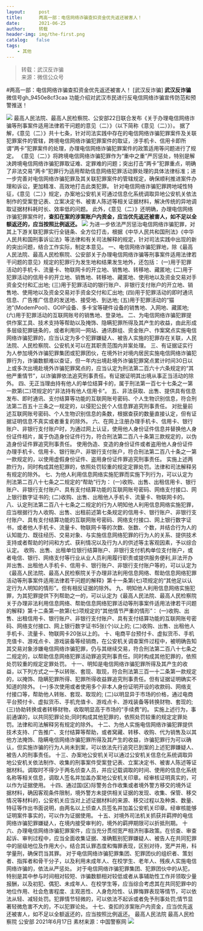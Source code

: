 ```yaml
---
layout:     post
title:      两高一部：电信网络诈骗查扣资金优先返还被害人！
date:       2021-06-25
author:     转载
header-img: img/the-first.png
catalog:   false
tags:
    - 其他
---
```


<blockquote><p>转载：武汉反诈骗<br>
来源：微信公众号</p></blockquote>

#两高一部：电信网络诈骗查扣资金优先返还被害人！
[武汉反诈骗]
**武汉反诈骗**
微信号gh_9450e8cf3caa
功能介绍对武汉市民进行反电信网络诈骗宣传防范和预警推送！

![]({{site.baseurl}}/postimg/z0QJQ0SpnbYSfM0Hduxj1Ic9YoicXMAtT82jw4BykIP94Y49WVicndicgvIUkWicib6SoaSicic1qWX0icQEGcJbwgNIFw.jpeg)
最高人民法院、最高人民检察院、公安部22日联合发布《关于办理电信网络诈骗等刑事案件适用法律若干问题的意见（二）》（以下简称《意见（二）》）。
据了解，《意见（二）》共十七条，针对司法实践中存在的电信网络诈骗犯罪案件及关联犯罪案件的管辖，跨境电信网络诈骗犯罪案件的取证，涉手机卡、信用卡即所谓“两卡”犯罪案件的处理，办理电信网络诈骗犯罪案件的政策适用等问题进行了规定。
《意见（二）》将跨境电信网络诈骗犯罪作为“重中之重”严厉惩处，特别是解决跨境电信网络诈骗犯罪取证难、定罪难的问题；突出打击“两卡”犯罪重点，明确了非法交易“两卡”犯罪行为适用帮助信息网络犯罪活动罪处理的具体法律标准；进一步完善对电信网络诈骗犯罪及其关联犯罪案件的管辖规定，确保顺利推进案件办理和诉讼，更加精准、高效地打击此类犯罪。
针对电信网络诈骗犯罪跨地域性特征，《意见（二）》规定，办案地公安机关可通过信息化系统调取异地公安机关依法制作的受案登记表、立案决定书、被害人陈述等相关证据材料，解决传统的异地调取证据材料耗时长、效率低的问题。
此外，《意见（二）》还明确，办理电信网络诈骗犯罪案件时，**查扣在案的涉案账户内资金，应当优先返还被害人，如不足以全额返还的，应当按照比例返还。**
![]({{site.baseurl}}/postimg/wOQ4aVtpQaJd2ZMmBgMXcDz2icCIuztUuLTMkgsC0ZMSN3BGicPicTEiaBLc0DianBtwQZ0Q3S8CtHib6TyQicmB8VdhA.png)
为进一步依法严厉惩治电信网络诈骗犯罪，对其上下游关联犯罪实行全链条、全方位打击，根据《中华人民共和国刑法》《中华人民共和国刑事诉讼法》等法律和有关司法解释的规定，针对司法实践中出现的新的突出问题，结合工作实际，制定本意见。
一、电信网络诈骗犯罪地，除《最高人民法院、最高人民检察院、公安部关于办理电信网络诈骗等刑事案件适用法律若干问题的意见》规定的犯罪行为发生地和结果发生地外，还包括：
(一)用于犯罪活动的手机卡、流量卡、物联网卡的开立地、销售地、转移地、藏匿地;
(二)用于犯罪活动的信用卡的开立地、销售地、转移地、藏匿地、使用地以及资金交易对手资金交付和汇出地;
(三)用于犯罪活动的银行账户、非银行支付账户的开立地、销售地、使用地以及资金交易对手资金交付和汇出地;
(四)用于犯罪活动的即时通讯信息、广告推广信息的发送地、接受地、到达地;
(五)用于犯罪活动的“猫池”(ModemPool)、GOIP设备、多卡宝等硬件设备的销售地、入网地、藏匿地;
(六)用于犯罪活动的互联网账号的销售地、登录地。
二、为电信网络诈骗犯罪提供作案工具、技术支持等帮助以及掩饰、隐瞒犯罪所得及其产生的收益，由此形成多层级犯罪链条的，或者利用同一网站、通讯群组、资金账户、作案窝点实施电信网络诈骗犯罪的，应当认定为多个犯罪嫌疑人、被告人实施的犯罪存在关联，人民法院、人民检察院、公安机关可以在其职责范围内并案处理。
三、有证据证实行为人参加境外诈骗犯罪集团或犯罪团伙，在境外针对境内居民实施电信网络诈骗犯罪行为，诈骗数额难以查证，但一年内出境赴境外诈骗犯罪窝点累计时间30日以上或多次出境赴境外诈骗犯罪窝点的，应当认定为刑法第二百六十六条规定的“其他严重情节”，以诈骗罪依法追究刑事责任。有证据证明其出境从事正当活动的除外。
四、无正当理由持有他人的单位结算卡的，属于刑法第一百七十七条之一第一款第(二)项规定的“非法持有他人信用卡”。
五、非法获取、出售、提供具有信息发布、即时通讯、支付结算等功能的互联网账号密码、个人生物识别信息，符合刑法第二百五十三条之一规定的，以侵犯公民个人信息罪追究刑事责任。
对批量前述互联网账号密码、个人生物识别信息的条数，根据查获的数量直接认定，但有证据证明信息不真实或者重复的除外。
六、在网上注册办理手机卡、信用卡、银行账户、非银行支付账户时，为通过网上认证，使用他人身份证件信息并替换他人身份证件相片，属于伪造身份证件行为，符合刑法第二百八十条第三款规定的，以伪造身份证件罪追究刑事责任。
使用伪造、变造的身份证件或者盗用他人身份证件办理手机卡、信用卡、银行账户、非银行支付账户，符合刑法第二百八十条之一第一款规定的，以使用虚假身份证件、盗用身份证件罪追究刑事责任。
实施上述两款行为，同时构成其他犯罪的，依照处罚较重的规定定罪处罚。法律和司法解释另有规定的除外。
七、为他人利用信息网络实施犯罪而实施下列行为，可以认定为刑法第二百八十七条之二规定的“帮助”行为：
(一)收购、出售、出租信用卡、银行账户、非银行支付账户、具有支付结算功能的互联网账号密码、网络支付接口、网上银行数字证书的;
(二)收购、出售、出租他人手机卡、流量卡、物联网卡的。
八、认定刑法第二百八十七条之二规定的行为人明知他人利用信息网络实施犯罪，应当根据行为人收购、出售、出租前述第七条规定的信用卡、银行账户、非银行支付账户、具有支付结算功能的互联网账号密码、网络支付接口、网上银行数字证书，或者他人手机卡、流量卡、物联网卡等的次数、张数、个数，并结合行为人的认知能力、既往经历、交易对象、与实施信息网络犯罪的行为人的关系、提供技术支持或者帮助的时间和方式、获利情况以及行为人的供述等主客观因素，予以综合认定。
收购、出售、出租单位银行结算账户、非银行支付机构单位支付账户，或者电信、银行、网络支付等行业从业人员利用履行职责或提供服务便利,非法开办并出售、出租他人手机卡、信用卡、银行账户、非银行支付账户等的，可以认定为《最高人民法院、最高人民检察院关于办理非法利用信息网络、帮助信息网络犯罪活动等刑事案件适用法律若干问题的解释》第十一条第(七)项规定的“其他足以认定行为人明知的情形”。但有相反证据的除外。
九、明知他人利用信息网络实施犯罪，为其犯罪提供下列帮助之一的，可以认定为《最高人民法院、最高人民检察院关于办理非法利用信息网络、帮助信息网络犯罪活动等刑事案件适用法律若干问题的解释》第十二条第一款第(七)项规定的“其他情节严重的情形”：
(一)收购、出售、出租信用卡、银行账户、非银行支付账户、具有支付结算功能的互联网账号密码、网络支付接口、网上银行数字证书5张(个)以上的;
(二)收购、出售、出租他人手机卡、流量卡、物联网卡20张以上的。
十、电商平台预付卡、虚拟货币、手机充值卡、游戏点卡、游戏装备等经销商，在公安机关调查案件过程中，被明确告知其交易对象涉嫌电信网络诈骗犯罪，仍与其继续交易，符合刑法第二百八十七条之二规定的，以帮助信息网络犯罪活动罪追究刑事责任。同时构成其他犯罪的，依照处罚较重的规定定罪处罚。
十一、明知是电信网络诈骗犯罪所得及其产生的收益，以下列方式之一予以转账、套现、取现，符合刑法第三百一十二条第一款规定的，以掩饰、隐瞒犯罪所得、犯罪所得收益罪追究刑事责任。但有证据证明确实不知道的除外。
(一)多次使用或者使用多个非本人身份证明开设的收款码、网络支付接口等，帮助他人转账、套现、取现的;
(二)以明显异于市场的价格，通过电商平台预付卡、虚拟货币、手机充值卡、游戏点卡、游戏装备等转换财物、套现的;
(三)协助转换或者转移财物，收取明显高于市场的“手续费”的。
实施上述行为，事前通谋的，以共同犯罪论处;同时构成其他犯罪的，依照处罚较重的规定定罪处罚。法律和司法解释另有规定的除外。
十二、为他人实施电信网络诈骗犯罪提供技术支持、广告推广、支付结算等帮助，或者窝藏、转移、收购、代为销售及以其他方法掩饰、隐瞒电信网络诈骗犯罪所得及其产生的收益，诈骗犯罪行为可以确认，但实施诈骗的行为人尚未到案，可以依法先行追究已到案的上述犯罪嫌疑人、被告人的刑事责任。
十三、办案地公安机关可以通过公安机关信息化系统调取异地公安机关依法制作、收集的刑事案件受案登记表、立案决定书、被害人陈述等证据材料。调取时不得少于两名侦查人员，并应记载调取的时间、使用的信息化系统名称等相关信息，调取人签名并加盖办案地公安机关印章。经审核证明真实的，可以作为证据使用。
十四、通过国(区)际警务合作收集或者境外警方移交的境外证据材料，确因客观条件限制，境外警方未提供相关证据的发现、收集、保管、移交情况等材料的，公安机关应当对上述证据材料的来源、移交过程以及种类、数量、特征等作出书面说明，由两名以上侦查人员签名并加盖公安机关印章。经审核能够证明案件事实的，可以作为证据使用。
十五、对境外司法机关抓获并羁押的电信网络诈骗犯罪嫌疑人，在境内接受审判的，境外的羁押期限可以折抵刑期。
十六、办理电信网络诈骗犯罪案件，应当充分贯彻宽严相济刑事政策。在侦查、审查起诉、审判过程中，应当全面收集证据、准确甄别犯罪嫌疑人、被告人在共同犯罪中的层级地位及作用大小，结合其认罪态度和悔罪表现，区别对待，宽严并用，科学量刑，确保罚当其罪。
对于电信网络诈骗犯罪集团、犯罪团伙的组织者、策划者、指挥者和骨干分子，以及利用未成年人、在校学生、老年人、残疾人实施电信网络诈骗的，依法从严惩处。
对于电信网络诈骗犯罪集团、犯罪团伙中的从犯，特别是其中参与时间相对较短、诈骗数额相对较低或者从事辅助性工作并领取少量报酬，以及初犯、偶犯、未成年人、在校学生等，应当综合考虑其在共同犯罪中的地位作用、社会危害程度、主观恶性、人身危险性、认罪悔罪表现等情节，可以依法从轻、减轻处罚。犯罪情节轻微的，可以依法不起诉或者免予刑事处罚;情节显著轻微危害不大的，不以犯罪论处。
十七、查扣的涉案账户内资金，应当优先返还被害人，如不足以全额返还的，应当按照比例返还。
最高人民法院
最高人民检察院
公安部
2021年6月17日
素材来源：中国警察网
![]({{site.baseurl}}/postimg/8wBAcE4t1v4yhDXJia7ic00AO7D5LEibAlchD9XnWLsPaVicp9cgLG0xJkErxTEuKoKTOIPPwN5PFMNaQo3QiamyDnQ.jpeg)

